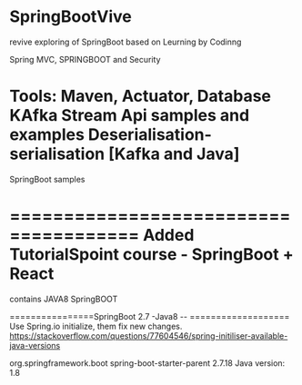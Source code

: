 # SpringBootVive 

revive exploring of SpringBoot based on Leurning by Codinng

Spring MVC, SPRINGBOOT and Security



Tools: Maven, Actuator, Database
KAfka
Stream Api
samples and examples
Deserialisation-serialisation [Kafka and Java]
======================================

SpringBoot samples

======================================
Added TutorialSpoint course  - SpringBoot + React
=================================
contains JAVA8 SpringBOOT

================SpringBoot 2.7 -Java8 -- ===================
Use Spring.io initialize, them fix new changes.
https://stackoverflow.com/questions/77604546/spring-initiliser-available-java-versions

<parent>
    <groupId>org.springframework.boot</groupId>
    <artifactId>spring-boot-starter-parent</artifactId>
    <version>2.7.18</version>
    <relativePath/>
</parent>
Java version:
<properties>
    <java.version>1.8</java.version>
</properties>
